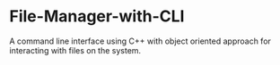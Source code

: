 # File-Manager-with-CLI
A command line interface using C++ with object oriented approach for interacting with files on the system.
